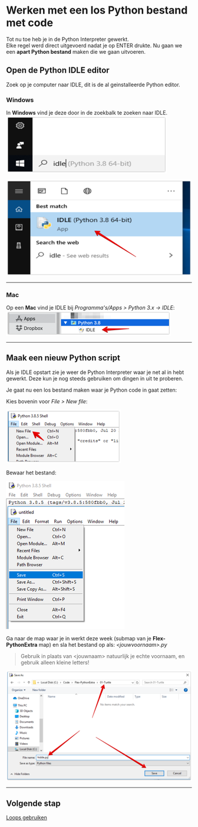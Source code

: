 # Werken met een los Python bestand met code

Tot nu toe heb je in de Python Interpreter gewerkt.  
Elke regel werd direct uitgevoerd nadat je op ENTER drukte.
Nu gaan we een **apart Python bestand** maken die we gaan uitvoeren.

## Open de Python IDLE editor
Zoek op je computer naar IDLE, dit is de al geinstalleerde Python editor.


### Windows
In **Windows** vind je deze door in de zoekbalk te zoeken naar IDLE. 
![](idle_win_01.png)

![](idle_win_02.png)

---

### Mac
Op een **Mac** vind je IDLE bij *Programma's/Apps > Python 3.x -> IDLE*:
![](idle_mac.png)

---

## Maak een nieuw Python script
Als je IDLE opstart zie je weer de Python Interpreter waar je net al in hebt gewerkt. Deze kun je nog steeds gebruiken om dingen in uit te proberen.

Je gaat nu een los bestand maken waar je Python code in gaat zetten:

Kies bovenin voor *File > New file*:

![](new_file.png)

Bewaar het bestand:

![](save_file_01.png)

Ga naar de map waar je in werkt deze week (submap van je **Flex-PythonExtra** map)  en sla het bestand op als: *&lt;jouwvoornaam&gt;.py* 

> Gebruik in plaats van &lt;jouwnaam&gt; natuurlijk je echte voornaam, en gebruik alleen kleine letters!

![](save_file_02.png)

---

## Volgende stap

[Loops gebruiken](../05-loop-it/)
